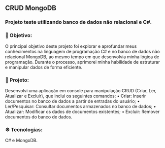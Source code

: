 ## CRUD MongoDB

### Projeto teste utilizando banco de dados não relacional e C#.

### 🎯 Objetivo:
O principal objetivo deste projeto foi explorar e aprofundar meus conhecimentos na linguagem de programação C# e no banco de dados não relacional MongoDB, ao mesmo tempo em que desenvolvia minha lógica de programação. Durante o processo, aprimorei minha habilidade de estruturar e manipular dados de forma eficiente.

### :file_folder: Projeto:
Desenvolvi uma aplicação em console para manipulação CRUD (Criar, Ler, Atualizar e Excluir), que inclui os seguintes comandos:
• Criar: Inserir documentos no banco de dados a partir de entradas do usuário;
• Ler/Pesquisar: Consultar documentos armazenados no banco de dados;
• Atualizar: Modificar os dados de documentos existentes;
• Excluir: Remover documentos do banco de dados.

### ⚙️ Tecnologias:
C# e MongoDB.
